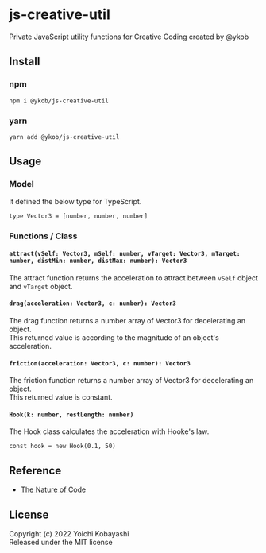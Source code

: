 # js-creative-util

Private JavaScript utility functions for Creative Coding created by @ykob

## Install

### npm

```
npm i @ykob/js-creative-util
```

### yarn

```
yarn add @ykob/js-creative-util
```

## Usage

### Model

It defined the below type for TypeScript.

```
type Vector3 = [number, number, number]
```

### Functions / Class

#### `attract(vSelf: Vector3, mSelf: number, vTarget: Vector3, mTarget: number, distMin: number, distMax: number): Vector3`

The attract function returns the acceleration to attract between `vSelf` object and `vTarget` object.

#### `drag(acceleration: Vector3, c: number): Vector3`

The drag function returns a number array of Vector3 for decelerating an object.  
This returned value is according to the magnitude of an object's acceleration.

#### `friction(acceleration: Vector3, c: number): Vector3`

The friction function returns a number array of Vector3 for decelerating an object.  
This returned value is constant.

#### `Hook(k: number, restLength: number)`

The Hook class calculates the acceleration with Hooke's law.

```
const hook = new Hook(0.1, 50)
```

## Reference

- [The Nature of Code](https://natureofcode.com/)

## License

Copyright (c) 2022 Yoichi Kobayashi  
Released under the MIT license